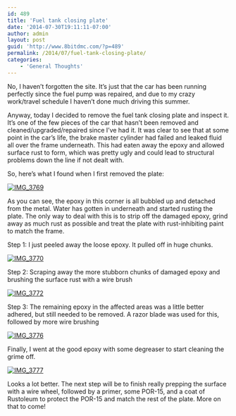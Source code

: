 ```yaml
---
id: 489
title: 'Fuel tank closing plate'
date: '2014-07-30T19:11:11-07:00'
author: admin
layout: post
guid: 'http://www.8bitdmc.com/?p=489'
permalink: /2014/07/fuel-tank-closing-plate/
categories:
    - 'General Thoughts'
---
```


No, I haven’t forgotten the site. It’s just that the car has been running perfectly since the fuel pump was repaired, and due to my crazy work/travel schedule I haven’t done much driving this summer.

Anyway, today I decided to remove the fuel tank closing plate and inspect it. It’s one of the few pieces of the car that hasn’t been removed and cleaned/upgraded/repaired since I’ve had it. It was clear to see that at some point in the car’s life, the brake master cylinder had failed and leaked fluid all over the frame underneath. This had eaten away the epoxy and allowed surface rust to form, which was pretty ugly and could lead to structural problems down the line if not dealt with.

So, here’s what I found when I first removed the plate:

[![IMG_3769](../../../assets/images2014/07/IMG_3769-300x225.jpg)](../../../assets/images2014/07/IMG_3769.jpg)

As you can see, the epoxy in this corner is all bubbled up and detached from the metal. Water has gotten in underneath and started rusting the plate. The only way to deal with this is to strip off the damaged epoxy, grind away as much rust as possible and treat the plate with rust-inhibiting paint to match the frame.

Step 1: I just peeled away the loose epoxy. It pulled off in huge chunks.

[![IMG_3770](../../../assets/images2014/07/IMG_3770-300x225.jpg)](../../../assets/images2014/07/IMG_3770.jpg)

Step 2: Scraping away the more stubborn chunks of damaged epoxy and brushing the surface rust with a wire brush

[![IMG_3772](../../../assets/images2014/07/IMG_3772-300x225.jpg)](../../../assets/images2014/07/IMG_3772.jpg)

Step 3: The remaining epoxy in the affected areas was a little better adhered, but still needed to be removed. A razor blade was used for this, followed by more wire brushing

[![IMG_3776](../../../assets/images2014/07/IMG_3776-300x225.jpg)](../../../assets/images2014/07/IMG_3776.jpg)

Finally, I went at the good epoxy with some degreaser to start cleaning the grime off.

[![IMG_3777](../../../assets/images2014/07/IMG_3777-e1406772588733-300x225.jpg)](../../../assets/images2014/07/IMG_3777-e1406772588733.jpg)

Looks a lot better. The next step will be to finish really prepping the surface with a wire wheel, followed by a primer, some POR-15, and a coat of Rustoleum to protect the POR-15 and match the rest of the plate. More on that to come!